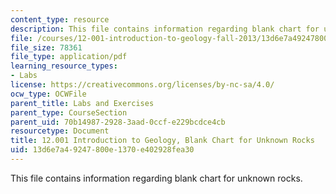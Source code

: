 ```yaml
---
content_type: resource
description: This file contains information regarding blank chart for unknown rocks.
file: /courses/12-001-introduction-to-geology-fall-2013/13d6e7a49247800e1370e402928fea30_MIT12_001F13_Lab2-UnRo-HaB.pdf
file_size: 78361
file_type: application/pdf
learning_resource_types:
- Labs
license: https://creativecommons.org/licenses/by-nc-sa/4.0/
ocw_type: OCWFile
parent_title: Labs and Exercises
parent_type: CourseSection
parent_uid: 70b14987-2928-3aad-0ccf-e229bcdce4cb
resourcetype: Document
title: 12.001 Introduction to Geology, Blank Chart for Unknown Rocks
uid: 13d6e7a4-9247-800e-1370-e402928fea30
---
```

This file contains information regarding blank chart for unknown rocks.